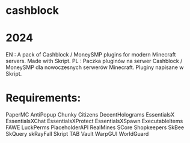 # cashblock

# 2024

EN : A pack of Cashblock / MoneySMP plugins for modern Minecraft servers. Made with Skript.
PL : Paczka pluginów na serwer Cashblock / MoneySMP dla nowoczesnych serwerów Minecraft. Pluginy napisane w Skript.

# Requirements:

PaperMC
AntiPopup
Chunky
Citizens
DecentHolograms
EssentialsX
EssentialsXChat
EssentialsXProtect
EssentialsXSpawn
ExecutableItems
FAWE
LuckPerms
PlaceholderAPI
RealMines
SCore
Shopkeepers
SkBee
SkQuery
skRayFall
Skript
TAB
Vault
WarpGUI
WorldGuard
